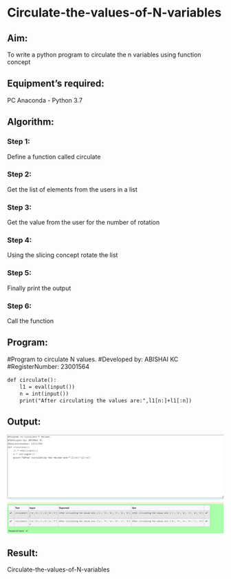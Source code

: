 # Circulate-the-values-of-N-variables
## Aim:
To write a python program to circulate the n variables using function concept
## Equipment’s required:
PC
Anaconda - Python 3.7
## Algorithm: 
### Step 1: 
Define a function called circulate
### Step 2: 
Get the list of elements from the users in a list
### Step 3: 
Get the value from the user for the number of rotation
### Step 4: 
Using the slicing concept rotate the list

### Step 5: 
Finally print the output
### Step 6: 
Call the function 
## Program:
#Program to circulate N values.
#Developed by: ABISHAI KC
#RegisterNumber: 23001564
```
def circulate():
    l1 = eval(input())
    n = int(input())
    print("After circulating the values are:",l1[n:]+l1[:n])
```
## Output:
![Circulate-the-values-of-N-variables](output.png)
## Result:
Circulate-the-values-of-N-variables